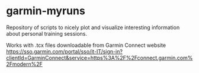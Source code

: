 # garmin-myruns
Repository of scripts to nicely plot and visualize interesting information about personal training sessions.

Works with .tcx files downloadable from Garmin Connect website
https://sso.garmin.com/portal/sso/it-IT/sign-in?clientId=GarminConnect&service=https%3A%2F%2Fconnect.garmin.com%2Fmodern%2F
